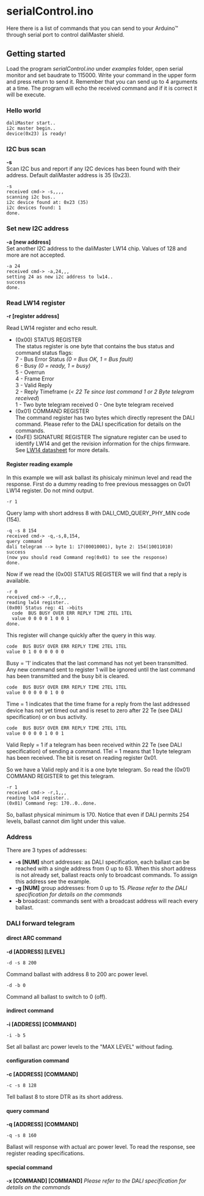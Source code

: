 # serialControl.ino

Here there is a list of commands that you can send to your Arduino™ through serial port to control daliMaster shield.

## Getting started

Load the program *serialControl.ino* under *examples* folder, open serial monitor and set baudrate to 115000. Write your command in the upper form and press return to send it. Remember that you can send up to 4 arguments at a time. The program will echo the received command and if it is correct it will be execute.
### Hello world
```
daliMaster start..
i2c master begin..
device(0x23) is ready!
```
### I2C bus scan

**-s**  
Scan I2C bus and report if any I2C devices has been found with their address. Default daliMaster address is 35 (0x23).
```
-s
received cmd-> -s,,,,
scanning i2c bus..
i2c device found at: 0x23 (35)
i2c devices found: 1
done.
```
### Set new I2C address
**-a [new address]**  
Set another I2C address to the daliMaster LW14 chip. Values of 128 and more are not accepted.
```
-a 24
received cmd-> -a,24,,,
setting 24 as new i2c address to lw14..
success
done.
```
### Read LW14 register
**-r [register address]**

Read LW14 register and echo result.
* (0x00) STATUS REGISTER  
The status register is one byte that contains the bus status and command status flags:  
7 - Bus Error Status *(0 = Bus OK, 1 = Bus fault)*  
6 - Busy *(0 = ready, 1 = busy)*  
5 - Overrun  
4 - Frame Error  
3 - Valid Reply  
2 - Reply Timeframe (*< 22 Te since last command 1 or 2 Byte telegram received*)  
1 - Two byte telegram received
0 - One byte telegram received
* (0x01) COMMAND REGISTER  
The command register has two bytes which directly represent the DALI command. Please refer to the DALI specification for details on the commands.
* (0xFE) SIGNATURE REGISTER
The signature register can be used to identify LW14 and get the revision information for the chips firmware.
See [LW14 datasheet](http://shop.codemercs.com/media/files_public/okutobbwyxn/LW14_Datasheet.pdf) for more details.

#### Register reading example
In this example we will ask ballast its phisicaly minimun level and read the response.
First do a dummy reading to free previous messagges on 0x01 LW14 register. Do not mind output.
```
-r 1
```
Query lamp with short address 8 with DALI_CMD_QUERY_PHY_MIN code (154).
```
-q -s 8 154
received cmd-> -q,-s,8,154,
query command
dali telegram --> byte 1: 17(00010001), byte 2: 154(10011010)
success
(now you should read Command reg(0x01) to see the response)
done.
```
Now if we read the (0x00) STATUS REGISTER we will find that a reply is available.
```
-r 0
received cmd-> -r,0,,,
reading lw14 register..
(0x00) Status reg: 41 ->bits
  code  BUS BUSY OVER ERR REPLY TIME 2TEL 1TEL
  value 0 0 0 0 1 0 0 1
done.
```
This register will change quickly after the query in this way.
```
code  BUS BUSY OVER ERR REPLY TIME 2TEL 1TEL
value 0 1 0 0 0 0 0 0
```
Busy = '1' indicates that the last command has not yet been transmitted. Any new command sent to register 1 will be ignored until the last command has been transmitted and the busy bit is cleared.
```
code  BUS BUSY OVER ERR REPLY TIME 2TEL 1TEL
value 0 0 0 0 0 1 0 0
```
Time = 1 indicates that the time frame for a reply from the last addressed device has not yet timed out and is reset to zero after 22 Te (see DALI specification) or on bus activity.
```
code  BUS BUSY OVER ERR REPLY TIME 2TEL 1TEL
value 0 0 0 0 1 0 0 1
```
Valid Reply = 1 if a telegram has been received within 22 Te (see DALI specification) of sending a command. 1Tel = 1 means that 1 byte telegram has been received. The bit is reset on reading register 0x01.


So we have a Valid reply and it is a one byte telegram. So read the (0x01) COMMAND REGISTER to get this telegram.  
```
-r 1
received cmd-> -r,1,,,
reading lw14 register..
(0x01) Command reg: 170..0..done.
```
So, ballast physical minimum is 170. Notice that even if DALI permits 254 levels, ballast cannot dim light under this value.

### Address
There are 3 types of addresses:
* **-s [NUM]** short addresses: as DALI specification, each ballast can be reached with a single address from 0 up to 63. When this short address is not already set, ballast reacts only to broadcast commands. To assign this address see the example.
* **-g [NUM]** group addresses: from 0 up to 15. *Please refer to the DALI specification for details on the commands*
* **-b** broadcast: commands sent with a broadcast address will reach every ballast.

### DALI forward telegram
#### direct ARC command
**-d [ADDRESS] [LEVEL]**
```
-d -s 8 200
```
Command ballast with address 8 to 200 arc power level.
```
-d -b 0
```
Command all ballast to switch to 0 (off).
#### indirect command
**-i [ADDRESS] [COMMAND]**
```
-i -b 5
```
Set all ballast arc power levels to the "MAX LEVEL" without fading.
#### configuration command
**-c [ADDRESS] [COMMAND]**
```
-c -s 8 128
```
Tell ballast 8 to store DTR as its short address.
#### query command
**-q [ADDRESS] [COMMAND]**
```
-q -s 8 160
```
Ballast will response with actual arc power level. To read the response, see register reading specifications.
#### special command
**-x [COMMAND] [COMMAND]** *Please refer to the DALI specification for details on the commands*
